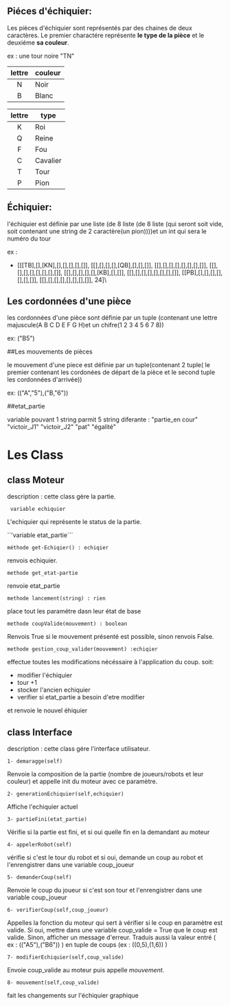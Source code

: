
## Piéces d'échiquier:

Les pièces d'échiquier sont représentés par des chaines de deux caractères. Le premier charactére représente **le type de la pièce** et le deuxiéme **sa couleur**.

ex : une tour noire "TN"

|lettre|couleur|
|:----:|-------|
|N     |Noir   |
|B     |Blanc  |

|lettre | type    |
|:-----:|---------|
| K	| Roi     |
| Q	| Reine  |
| F	| Fou     |
| C	| Cavalier|
| T     | Tour    |
| P	| Pion    |

## Échiquier:
l'échiquier est définie par une liste (de 8 liste (de 8 liste (qui seront soit vide, soit contenant une string de 2 caractère(un pion))))et un int qui sera le numéro du tour   

ex :
- \[[[TB],[],[KN],[],[],[],[],[]], [[],[],[],[],[QB],[],[],[]], [[],[],[],[],[],[],[],[]], [[],[],[],[],[],[],[],[]], [[],[],[],[],[],[KB],[],[]], [[],[],[],[],[],[],[],[]], [[PB],[],[],[],[],[],[],[]], [[],[],[],[],[],[],[],[]], 24]\


## Les cordonnées d'une pièce

les cordonnées d'une pièce sont définie par un tuple (contenant une lettre majuscule(A  B  C  D  E  F  G  H)et un chifre(1  2  3  4  5  6  7  8))

ex:
("B5")

##Les mouvements de pièces

le mouvement d'une piece est définie par un tuple(contenant 2 tuple( le premier contenant les cordonées de départ de la pièce et le second tuple les cordonnées d'arrivée))

ex:
(("A","5"),("B,"6"))

##etat_partie

variable pouvant 1 string parmit  5 string diferante : 	"partie_en cour"
							"victoir_J1"
							"victoir_J2"
							"pat"
							"égalité"


# Les Class
## class Moteur

description : cette class gère la partie. 

``` variable echiquier```

L'echiquier qui représente le status de la partie. 

``'variable etat_partie```

```méthode get-Echiqier() : echiqier```

renvois echiquier.

```methode get_etat-partie```

renvoie etat_partie

```methode lancement(string) : rien ``` 

place tout les paramétre  dasn leur état de base

```methode coupValide(mouvement) : boolean```

Renvois True si le mouvement présenté est possible, sinon renvois False.

```methode gestion_coup_valider(mouvement) :echiqier ```

effectue toutes les modifications nécéssaire à l'application du coup.
soit:
- modifier l'échiquier
- tour +1
- stocker l'ancien echiquier
- verifier si etat_partie a besoin d'etre modifier
	
et renvoie le nouvel éhiquier






## class Interface
	
description : cette class gére l'interface utilisateur.

	
```1- demaragge(self)```

Renvoie la composition de la partie (nombre de joueurs/robots et leur couleur) et appelle init du moteur avec ce paramètre.


```2- generationEchiquier(self,echiquier)```

Affiche l'echiquier actuel 

```3- partieFini(etat_partie)```

Vérifie si la partie est fini, et si oui quelle fin en la demandant au moteur

```4- appelerRobot(self)```

vérifie si c'est le tour du robot et si oui, demande un coup au robot et l'enrengistrer dans une variable coup_joueur

```5- demanderCoup(self)```

Renvoie le coup du joueur si c'est son tour et l'enrengistrer dans une variable coup_joueur

```6- verifierCoup(self,coup_joueur)```

Appelles la fonction du moteur qui sert à vérifier si le coup en paramètre est valide. Si oui, mettre dans une variable coup_valide = True que le coup est valide. Sinon, afficher un message d'erreur. Traduis aussi la valeur entré ( ex : (("A5"),("B6")) ) en tuple de coups (ex : ((0,5),(1,6)) )

```7- modifierEchiquier(self,coup_valide)```

Envoie coup_valide au moteur puis appelle _mouvement_.

```8- mouvement(self,coup_valide)```

fait les changements sur l'échiquier graphique
